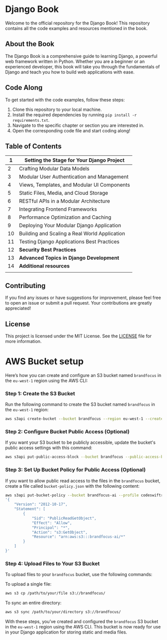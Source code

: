 # Django Book

Welcome to the official repository for the Django Book! This repository contains all the code examples and resources mentioned in the book.

## About the Book

The Django Book is a comprehensive guide to learning Django, a powerful web framework written in Python. Whether you are a beginner or an experienced developer, this book will take you through the fundamentals of Django and teach you how to build web applications with ease.

## Code Along

To get started with the code examples, follow these steps:

1. Clone this repository to your local machine.
2. Install the required dependencies by running `pip install -r requirements.txt`.
3. Navigate to the specific chapter or section you are interested in.
4. Open the corresponding code file and start coding along!

## Table of Contents

| 1 | Setting the Stage for Your Django Project |
| --- | --- |
| 2 | Crafting Modular Data Models |
| 3 | Modular User Authentication and Management |
| 4 | Views, Templates, and Modular UI Components |
| 5 | Static Files, Media, and Cloud Storage |
| 6 | RESTful APIs in a Modular Architecture |
| 7 | Integrating Frontend Frameworks |
| 8 | Performance Optimization and Caching |
| 9 | Deploying Your Modular Django Application |
| 10 | Building and Scaling a Real World Application |
| 11 | Testing Django Applications Best Practices |
| 12 | **Security Best Practices** |
| 13 | **Advanced Topics in Django Development** |
| 14 | **Additional resources** |
|  |  |
## Contributing

If you find any issues or have suggestions for improvement, please feel free to open an issue or submit a pull request. Your contributions are greatly appreciated!

## License

This project is licensed under the MIT License. See the [LICENSE](LICENSE) file for more information.


# AWS Bucket setup

Here’s how you can create and configure an S3 bucket named `brandfocus` in the `eu-west-1` region using the AWS CLI:

### Step 1: Create the S3 Bucket

Run the following command to create the S3 bucket named `brandfocus` in the `eu-west-1` region:

```bash
aws s3api create-bucket --bucket brandfocus --region eu-west-1 --create-bucket-configuration LocationConstraint=eu-west-1
```

### Step 2: Configure Bucket Public Access (Optional)

If you want your S3 bucket to be publicly accessible, update the bucket's public access settings with this command:

```bash
aws s3api put-public-access-block --bucket brandfocus --public-access-block-configuration BlockPublicAcls=false,IgnorePublicAcls=false,BlockPublicPolicy=false,RestrictPublicBuckets=false
```

### Step 3: Set Up Bucket Policy for Public Access (Optional)

If you want to allow public read access to the files in the `brandfocus` bucket, create a file called `bucket-policy.json` with the following content:

```bash
aws s3api put-bucket-policy --bucket brandfocus-ai --profile codeswiftr --policy \
'{
    "Version": "2012-10-17",
    "Statement": [
        {
            "Sid": "PublicReadGetObject",
            "Effect": "Allow",
            "Principal": "*",
            "Action": "s3:GetObject",
            "Resource": "arn:aws:s3:::brandfocus-ai/*"
        }
    ]
}'
```

### Step 4: Upload Files to Your S3 Bucket

To upload files to your `brandfocus` bucket, use the following commands:

To upload a single file:

```bash
aws s3 cp /path/to/your/file s3://brandfocus/
```

To sync an entire directory:

```bash
aws s3 sync /path/to/your/directory s3://brandfocus/
```

With these steps, you’ve created and configured the `brandfocus` S3 bucket in the `eu-west-1` region using the AWS CLI. This bucket is now ready for use in your Django application for storing static and media files.
